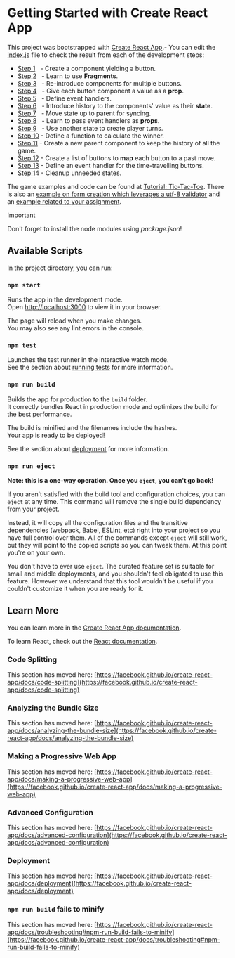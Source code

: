 # Getting Started with Create React App

This project was bootstrapped with [Create React App](https://github.com/facebook/create-react-app).- You can edit the [index.js](src/index.js) file to check the result from each of the development steps:

- [Step 1](src/Step1.js) &nbsp;&nbsp;- Create a component yielding a button.
- [Step 2](src/Step2.js) &nbsp;&nbsp;- Learn to use **Fragments**.
- [Step 3](src/Step3.js) &nbsp;&nbsp;- Re-introduce components for multiple buttons. 
- [Step 4](src/Step4.js) &nbsp;&nbsp;- Give each button component a value as a **prop**.
- [Step 5](src/Step5.js) &nbsp;&nbsp;- Define event handlers.
- [Step 6](src/Step6.js) &nbsp;&nbsp;- Introduce history to the components' value as their **state**.
- [Step 7](src/Step7.js) &nbsp;&nbsp;- Move state up to parent for syncing.
- [Step 8](src/Step8.js) &nbsp;&nbsp;- Learn to pass event handlers as **props**.
- [Step 9](src/Step9.js) &nbsp;&nbsp;- Use another state to create player turns.
- [Step 10](src/Step10.js) - Define a function to calculate the winner.
- [Step 11](src/Step11.js) - Create a new parent component to keep the history of all the game.
- [Step 12](src/Step12.js) - Create a list of buttons to **map** each button to a past move.
- [Step 13](src/Step13.js) - Define an event handler for the time-travelling buttons.
- [Step 14](src/Step14.js) - Cleanup unneeded states.

The game examples and code can be found at [Tutorial: Tic-Tac-Toe](https://react.dev/learn/tutorial-tic-tac-toe). There is also an [example on form creation which leverages a utf-8 validator](src/formExample.js) and an [example related to your assignment](src/shipApp.js).

> [!IMPORTANT]  
> Don't forget to install the node modules using *package.json*!

## Available Scripts

In the project directory, you can run:

### `npm start`

Runs the app in the development mode.\
Open [http://localhost:3000](http://localhost:3000) to view it in your browser.

The page will reload when you make changes.\
You may also see any lint errors in the console.

### `npm test`

Launches the test runner in the interactive watch mode.\
See the section about [running tests](https://facebook.github.io/create-react-app/docs/running-tests) for more information.

### `npm run build`

Builds the app for production to the `build` folder.\
It correctly bundles React in production mode and optimizes the build for the best performance.

The build is minified and the filenames include the hashes.\
Your app is ready to be deployed!

See the section about [deployment](https://facebook.github.io/create-react-app/docs/deployment) for more information.

### `npm run eject`

**Note: this is a one-way operation. Once you `eject`, you can't go back!**

If you aren't satisfied with the build tool and configuration choices, you can `eject` at any time. This command will remove the single build dependency from your project.

Instead, it will copy all the configuration files and the transitive dependencies (webpack, Babel, ESLint, etc) right into your project so you have full control over them. All of the commands except `eject` will still work, but they will point to the copied scripts so you can tweak them. At this point you're on your own.

You don't have to ever use `eject`. The curated feature set is suitable for small and middle deployments, and you shouldn't feel obligated to use this feature. However we understand that this tool wouldn't be useful if you couldn't customize it when you are ready for it.

## Learn More

You can learn more in the [Create React App documentation](https://facebook.github.io/create-react-app/docs/getting-started).

To learn React, check out the [React documentation](https://reactjs.org/).

### Code Splitting

This section has moved here: [https://facebook.github.io/create-react-app/docs/code-splitting](https://facebook.github.io/create-react-app/docs/code-splitting)

### Analyzing the Bundle Size

This section has moved here: [https://facebook.github.io/create-react-app/docs/analyzing-the-bundle-size](https://facebook.github.io/create-react-app/docs/analyzing-the-bundle-size)

### Making a Progressive Web App

This section has moved here: [https://facebook.github.io/create-react-app/docs/making-a-progressive-web-app](https://facebook.github.io/create-react-app/docs/making-a-progressive-web-app)

### Advanced Configuration

This section has moved here: [https://facebook.github.io/create-react-app/docs/advanced-configuration](https://facebook.github.io/create-react-app/docs/advanced-configuration)

### Deployment

This section has moved here: [https://facebook.github.io/create-react-app/docs/deployment](https://facebook.github.io/create-react-app/docs/deployment)

### `npm run build` fails to minify

This section has moved here: [https://facebook.github.io/create-react-app/docs/troubleshooting#npm-run-build-fails-to-minify](https://facebook.github.io/create-react-app/docs/troubleshooting#npm-run-build-fails-to-minify)
